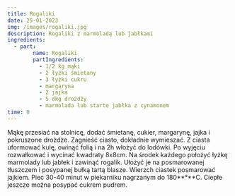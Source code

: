 ```yaml
---
title: Rogaliki
date: 25-01-2023
img: /images/rogaliki.jpg
description: Rogaliki z marmoladą lub jabłkami
ingredients:
  - part:
        name: Rogaliki
        partIngredients:
          - 1﻿/2 kg mąki
          - 2 łyżki śmietany
          - 3 łyżki cukru
          - margaryna
          - 2 jajka
          - 5 dkg drożdży
          - marmolada lub starte jabłka z cynamonem
time: 0
---
```

Mąkę przesiać na stolnicę, dodać śmietanę, cukier, margarynę, jajka i pokruszone drożdże. Zagnieść ciasto, dokładnie wymieszać. Z ciasta uformować kulę, owinąć folią i na 2h włożyć do lodówki. Po wyjęciu rozwałkować i wycinać kwadraty 8x8cm. Na środek każdego położyć łyżkę marmolady lub jabłek i zawinąć rogalik. Ułożyć je na posmarowanej tłuszczem i posypanej bułką tartą blasze. Wierzch ciastek posmarować jajkiem. Piec 30-40 minut w piekarniku nagrzanym do 180**°**C. Ciepłe jeszcze można posypać cukrem pudrem.